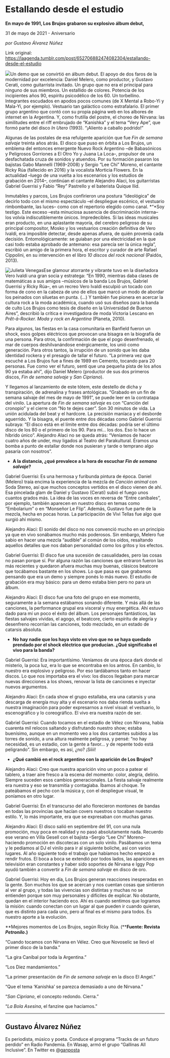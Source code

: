 # Estallando desde el estudio

**En mayo de 1991, Los Brujos grabaron su explosivo álbum debut,**

31 de mayo de 2021 - Aniversario

_por Gustavo Álvarez Núñez_

Link original: https://laagenda.tumblr.com/post/652706882474082304/estallando-desde-el-estudio

![](https://64.media.tumblr.com/bed95f5f1d3b8457f1e6f2d97f200136/03631ee30ed847a4-be/s500x750/c7585079c0ab453737305db29847cda9b59da6cf.jpg)Un demo que se convirtió en álbum debut. El apoyo de dos faros de la modernidad por excelencia: Daniel Melero, como productor, y Gustavo Cerati, como guitarrista invitado. Un grupo que no era el principal para ninguno de sus miembros. Un estallido de colores. Potencia de los incipientes años 90, espíritu psicodélico de los 60. Un torbellino. Integrantes escudados en apodos pocos comunes (de X Mental a Robo-Yi y Mala-Yi, por ejemplo). Vestuario tan galáctico como estrafalario. El primer grupo argentino que contó con su propia página web en los albores de internet en la Argentina. Y, como frutilla del postre, el choreo de Nirvana: las similitudes entre el riff embrujado de “Kanishka” y el tema “Very Ape”, que formó parte del disco *In Utero* (1993). “¡Aliento a caballo podrido!”

Algunas de las postales de esa refulgente aparición que fue *Fin de semana salvaje* treinta años atrás. El disco que puso en órbita a Los Brujos, un emblema del entonces emergente Nuevo Rock Argentino –de Babasónicos y Peligrosos Gorriones a El Otro Yo y Juana La Loca–, propulsor de una desfachatada cruza de sonidos y atuendos. Por su formación pasaron los bajistas Gabo Mannelli (1969-2008) y Sergio “Lee Chi” Moreno, el cantante Ricky Rúa (fallecido en 2016) y la vocalista Morticia Flowers. En la actualidad –luego de una vuelta a los escenarios y los estudios de grabación en 2014–, continúan el cantante Alejandro Alaci, los guitarristas Gabriel Guerrisi y Fabio “Rey” Pastrello y el baterista Quique Ilid.

Inmutables y parcos, Los Brujos confirieron una postura “ideológica” de decirlo todo con el mismo espectáculo –el despliegue escénico, el vestuario rimbombante, las luces– como con el repertorio elegido como canal. *“*Soy testigo. Este exceso –esta minuciosa ausencia de discriminación interna– los volvía indiscutiblemente únicos. Impredecibles. Si las ideas musicales eran producto, en una aplastante mayoría, del cerebro peligroso de su principal compositor, Mosko y los vestuarios creación definitiva de Vero Ivaldi, era imposible detectar, desde apenas afuera, de quién provenía cada decisión. Entomológicamente: se guiaban por una electricidad en la que casi todo estaba aprobado de antemano: esa parecía ser la única regla”, escribió un amigo de la primera hora, el escritor y curador de arte Rafael Cippolini, en su intervención en el libro *10 discos del rock nacional* (Paidós, 2013).

![Julieta Venegas](https://64.media.tumblr.com/6d8f82ff7f24ffcaeb0d2cd180c35545/03631ee30ed847a4-34/s250x400/c61b4a2a879b5b856718b77f8af7de95de5edb5a.jpg)Ese glamour atorrante y vibrante tuvo en la diseñadora Vero Ivaldi una gran socia y estratega: “En 1990, mientras daba clases de matemáticas a sus amigos –músicos de la banda Los Brujos, Gabriel Guerrisi y Ricky Rúa–, en un recreo Vero Ivaldi esculpió un tocado con forma de cono en la cabeza de uno de ellos que marcó un modo de abordar los peinados con siluetas en punta. (…) Y también fue pionera en acercar la cultura rock a la moda académica, cuando usó sus diseños para la banda de culto Los Brujos como tesis de diseño en la Universidad de Buenos Aires”, describió la crítica e investigadora de moda Victoria Lescano en *Prêt-à-Rocker. Moda y rock en Argentina* (Planeta, 2010).

Para algunos, las fiestas en la casa comunitaria en Banfield fueron un shock, esos golpes eléctricos que provocan una bisagra en la biografía de una persona. Para otros, la confirmación de que el pogo desenfrenado, el mar de cuerpos deshilvanándose enérgicamente, los unió como generación. Para otros tantos, la irrupción de un sonido que les daba identidad rockera y el presagio de tallar el futuro. “La primera vez que escuché a Los Brujos fue a fines de 1989 en Cemento, tocando para 20 personas. Fue como ver el futuro, sentí que una pequeña pista de los años 90 ya estaba ahí”*,* dijo Daniel Melero (productor de sus dos primeros discos, *Fin de semana salvaje* y *San Cipriano*).

Y llegamos al lanzamiento de este tótem, este destello de dicha y transpiración, de adrenalina y frases antológicas. “Grabado en un fin de semana salvaje del mes de mayo de 1991”, se puede leer en la contratapa del vinilo. La apertura de *Fin de semana salvaje* es con “Canción del cronopio” y el cierre con “No te dejes caer”. Son 30 minutos de vida. La unión acidulada del beat y el hardcore. La precisión maníaca y el desborde aguerrido. Y la bisagra, el puente entre dos décadas como Gabriel Guerrisi subraya: “El disco está en el límite entre dos décadas: podría ser el último disco de los 80 o el primero de los 90. Para mí… los dos. Eso lo hace un híbrido único”. Alejandro Alaci no se queda atrás: “Veníamos de hacer cuatro años de under, muy ligados al Teatro del Parakultural. Éramos una bomba a punto de estallar donde nos pusieran y tarde o temprano algo pasaría con nosotros”.

- **A la distancia, ¿qué prevalece a la hora de escuchar *Fin de semana salvaje*?**

Gabriel Guerrisi: Es una hermosa y furibunda pintura de época. Daniel (Melero) traía encima la experiencia de la mezcla de *Canción animal* con Soda Stereo, así que muchos conceptos vertidos en el disco vienen de ahí. Esa pincelada glam de Daniel y Gustavo (Cerati) subió el fuego unos cuantos grados más. La idea de las voces en reversa de “Entre caníbales”, por ejemplo, también aparecen en nuestro disco en temas como “Embolarium” o en “Monseñor Le Flip”. Además, Gustavo fue parte de la mezcla, hecha en pocas horas. La participación de Vivi Tellas fue algo que surgió ahí mismo. 

Alejandro Alaci: El sonido del disco no nos convenció mucho en un principio ya que en vivo sonábamos mucho más poderosos. Sin embargo, Melero fue sabio en hacer una mezcla “audible” al común de los oídos, resaltando aquellos detalles que nos daban personalidad como los gritos y los efectos.

Gabriel Guerrisi: El disco fue una sucesión de casualidades, pero las cosas no pasan porque sí. Por alguna razón las canciones que entraron fueron las más recientes y quedaron afuera muchas muy buenas, clásicos beatcore que tocábamos bastante en los shows. Lo que pasa es que grabamos pensando que era un demo y siempre ponés lo más nuevo. El estudio de grabación era muy básico: para un demo estaba bien pero no para un álbum.

Alejandro Alaci: El disco fue una foto del grupo en ese momento, seguramente a la semana estábamos sonando diferente. Y más allá de las canciones, la performance grupal era visceral y muy energética. Ahí estuvo dado para mí un poco el éxito del álbum. Los personajes fantásticos, las fiestas salvajes vívidas, el agogo, el beatcore, cierto espíritu de alegría y desenfreno recorrían las canciones, todo mezclado, en un estado de catarsis absoluta.

- **No hay nadie que los haya visto en vivo que no se haya quedado prendado por el shock eléctrico que producían. ¿Qué significaba el vivo para la banda?**

Gabriel Guerrisi: Era importantísimo. Veníamos de una época dark donde el misterio, la poca luz, era lo que se encontraba en los antros. En cambio, lo nuestro era explosivo y peligroso. Por eso tardábamos tanto en hacer discos. Lo que nos importaba era el vivo: los discos llegaban para marcar nuevas direcciones a los shows, renovar la lista de canciones e inyectar nuevos argumentos.

Alejandro Alaci: En cada show el grupo estallaba, era una catarsis y una descarga de energía muy alta y el escenario nos daba rienda suelta a nuestra imaginación para poder expresarnos a nivel visual: el vestuario, lo escenográfico y lo coreográfico. El vivo era nuestra razón de ser.

Gabriel Guerrisi: Cuando tocamos en el estadio de Vélez con Nirvana, había cuarenta mil relocos saltando y disfrutando nuestro show; estaba buenísimo, aunque en un momento veo a los dos cantantes subidos a las torres de sonido, a una altura realmente peligrosa, y pensé: “no hay necesidad, es un estadio, con la gente a favor… y de repente todo está peligrando”. Sin embargo, es así, ¿no? ¡Síiii!

- **¿Qué cambió en el rock argentino con la aparición de Los Brujos?**

Alejandro Alaci: Creo que nuestra aparición vino un poco a patear el tablero, a traer aire fresco a la escena del momento: color, alegría, delirio. Siempre suceden esos cambios generacionales. La fiesta salvaje realmente era nuestra y eso se transmitía y contagiaba. Íbamos al choque. Te pateábamos el pecho con la música y, con el despliegue visual, te poníamos en otro lugar.

Gabriel Guerrisi: En el transcurso del año florecieron montones de bandas en todas las provincias que hacían covers nuestros o tocaban nuestro estilo. Y, lo más importante, era que se expresaban con muchas ganas. 

Alejandro Alaci: El disco salió en septiembre del 91, con una nula promoción, muy poca en realidad y no pasó absolutamente nada. Recuerdo ese verano en Villa Gesell con el bajista –Sergio “Lee Chi” Moreno– haciendo promoción en discotecas con un solo vinilo. Pasábamos un tema y le pedíamos al DJ el vinilo para ir al siguiente boliche, así con varios lugares. Al año siguiente todo el trabajo que habíamos hecho empezó a rendir frutos. El boca a boca se extendió por todos lados, las apariciones en televisión eran constantes y haber sido soportes de Nirvana e Iggy Pop ayudó también a convertir a *Fin de semana salvaje* en disco de oro.

Gabriel Guerrisi: Hoy en día, Los Brujos generan reacciones inesperadas en la gente. Son muchos los que se acercan y nos cuentan cosas que sintieron al ver al grupo, y todas las vivencias son distintas y muchas no se entienden porque son muy personales y difíciles de explicar. No obstante, quedan en el interior haciendo eco. Ahí es cuando sentimos que logramos la misión: cuando conectan con un lugar al que pueden ir cuando quieran, que es distinto para cada uno, pero al final es el mismo para todos. Es nuestro aporte a la evolución.

  


**Mejores momentos de Los Brujos, según Ricky Rúa. (****Fuente: Revista *Petronilo*.)**

“Cuando tocamos con Nirvana en Vélez. Creo que Novoselic se llevó el primer disco de la banda.”

“La gira Caníbal por toda la Argentina.”

“Los Diez mandamientos.”

“La primer presentación de *Fin de semana salvaje* en la disco El Angel.”

“Que el tema ‘Kanishka’ se parezca demasiado a uno de Nirvana.”

“*San Cipriano*, el concepto redondo. Cierra.”

“*La Bola Asesina*, el fanzine que hacíamos.”

  




---

 Gustavo Álvarez Núñez
----------------------

Es periodista, músico y poeta. Conduce el programa “Tracks de un futuro perdido” en Radio Pandemia. En Wasap, armó el grupo “Gallinas All Inclusive”. En Twitter es [@ganposta](https://twitter.com/ganposta?lang=es)

